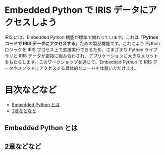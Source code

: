 # Embedded Python で IRIS データにアクセスしよう

IRIS には、Embedded Python 機能が標準で備わっています。これは「**Python コードで IRIS データにアクセスする**」ための製品機能です。これにより Python ロジックを IRIS プロセス上で直接実行できるため、さまざまな Python ライブラリと IRIS データが密接に組み合わされ、アプリケーションに大きなメリットをもたらします。このワークショップを通じて、Embedded Python で IRIS データやメソッドにアクセスする具体的なコードを体験いただけます。

# 目次などなど

- [Embedded Python とは](#EmbeddedPythonとは)
- [2章などなど](#2章などなど)

## Embedded Python とは

## 2章などなど


